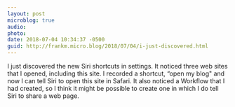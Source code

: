 ```yaml
---
layout: post
microblog: true
audio: 
photo: 
date: 2018-07-04 10:34:37 -0500
guid: http://frankm.micro.blog/2018/07/04/i-just-discovered.html
---
```

I just discovered the new Siri shortcuts in settings. It noticed three web sites that I opened, including this site. I recorded a shortcut, “open my blog" and now I can tell Siri to open this site in Safari. It also noticed a Workflow that I had created, so I think it might be possible to create one in which I do tell Siri to share a web page. 

